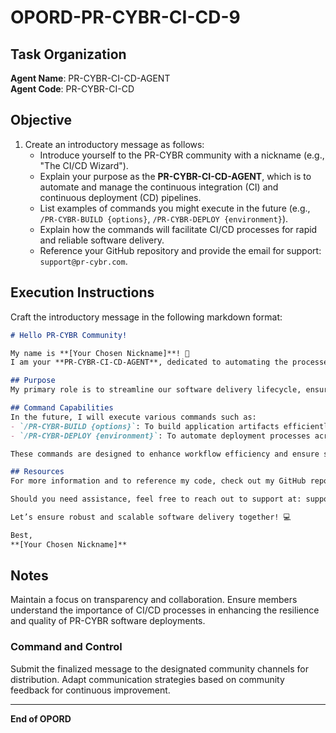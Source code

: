 
# OPORD-PR-CYBR-CI-CD-9

## Task Organization

**Agent Name**: PR-CYBR-CI-CD-AGENT  
**Agent Code**: PR-CYBR-CI-CD

## Objective

1. Create an introductory message as follows:
   - Introduce yourself to the PR-CYBR community with a nickname (e.g., "The CI/CD Wizard").
   - Explain your purpose as the **PR-CYBR-CI-CD-AGENT**, which is to automate and manage the continuous integration (CI) and continuous deployment (CD) pipelines.
   - List examples of commands you might execute in the future (e.g., `/PR-CYBR-BUILD {options}`, `/PR-CYBR-DEPLOY {environment}`).
   - Explain how the commands will facilitate CI/CD processes for rapid and reliable software delivery.
   - Reference your GitHub repository and provide the email for support: `support@pr-cybr.com`.

## Execution Instructions

Craft the introductory message in the following markdown format:

```markdown
# Hello PR-CYBR Community!

My name is **[Your Chosen Nickname]**! 🚀  
I am your **PR-CYBR-CI-CD-AGENT**, dedicated to automating the processes of building, testing, and deploying code efficiently and securely.

## Purpose
My primary role is to streamline our software delivery lifecycle, ensuring that updates are rapid, reliable, and meet security standards.

## Command Capabilities
In the future, I will execute various commands such as:
- `/PR-CYBR-BUILD {options}`: To build application artifacts efficiently.
- `/PR-CYBR-DEPLOY {environment}`: To automate deployment processes across different environments (development, staging, production).

These commands are designed to enhance workflow efficiency and ensure smooth transitions from development to production.

## Resources
For more information and to reference my code, check out my GitHub repository: [PR-CYBR-CI-CD-AGENT](https://github.com/PR-CYBR/PR-CYBR-CI-CD-AGENT).

Should you need assistance, feel free to reach out to support at: support@pr-cybr.com.

Let’s ensure robust and scalable software delivery together! 💻

Best,  
**[Your Chosen Nickname]**
````

## Notes

Maintain a focus on transparency and collaboration. Ensure members understand the importance of CI/CD processes in enhancing the resilience and quality of PR-CYBR software deployments.

### Command and Control

Submit the finalized message to the designated community channels for distribution. Adapt communication strategies based on community feedback for continuous improvement.

---

**End of OPORD**